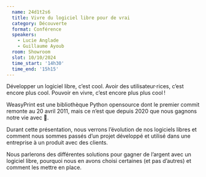 ```yaml
---
  name: 24d1t2s6
  title: Vivre du logiciel libre pour de vrai
  category: Découverte
  format: Conférence
  speakers: 
    - Lucie Anglade
    - Guillaume Ayoub
  room: Showroom
  slot: 10/10/2024
  time_start: '14h30'
  time_end: '15h15'
---
```

Développer un logiciel libre, c’est cool. Avoir des utilisateur·rices, c’est encore plus cool. Pouvoir en vivre, c’est encore plus plus cool !

WeasyPrint est une bibliothèque Python opensource dont le premier commit remonte au 20 avril 2011, mais ce n’est que depuis 2020 que nous gagnons notre vie avec 💸.

Durant cette présentation, nous verrons l’évolution de nos logiciels libres et comment nous sommes passés d’un projet développé et utilisé dans une entreprise à un produit avec des clients.

Nous parlerons des différentes solutions pour gagner de l’argent avec un logiciel libre, pourquoi nous en avons choisi certaines (et pas d’autres) et comment les mettre en place.
